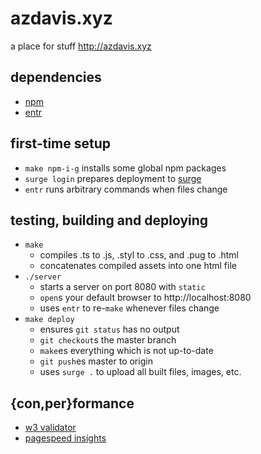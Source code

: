 # azdavis.xyz

a place for stuff http://azdavis.xyz

## dependencies

- [npm][npm]
- [entr][ent]

## first-time setup

- `make npm-i-g` installs some global npm packages
- `surge login` prepares deployment to [surge][sur]
- `entr` runs arbitrary commands when files change

## testing, building and deploying

- `make`
    - compiles .ts to .js, .styl to .css, and .pug to .html
    - concatenates compiled assets into one html file
- `./server`
    - starts a server on port 8080 with `static`
    - `open`s your default browser to http://localhost:8080
    - uses `entr` to re-`make` whenever files change
- `make deploy`
    - ensures `git status` has no output
    - `git checkout`s the master branch
    - `make`es everything which is not up-to-date
    - `git push`es master to origin
    - uses `surge .` to upload all built files, images, etc.

## {con,per}formance

- [w3 validator][w3v]
- [pagespeed insights][pag]

[npm]: https://www.npmjs.com
[ent]: http://entrproject.org
[sur]: https://surge.sh
[w3v]: https://validator.w3.org/nu/?doc=http://azdavis.xyz
[pag]: https://developers.google.com/speed/pagespeed/insights/?url=http://azdavis.xyz
